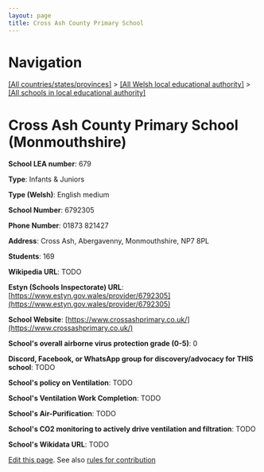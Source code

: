 ```yaml
---
layout: page
title: Cross Ash County Primary School
---
```

# Navigation

[[All countries/states/provinces]](../../..) > [[All Welsh local educational authority]](../..) > [[All schools in local educational authority]](..)

# Cross Ash County Primary School (Monmouthshire)

**School LEA number**: 679

**Type**: Infants & Juniors

**Type (Welsh)**: English medium

**School Number**: 6792305

**Phone Number**: 01873 821427

**Address**: Cross Ash, Abergavenny, Monmouthshire, NP7 8PL

**Students**: 169

**Wikipedia URL**: TODO

**Estyn (Schools Inspectorate) URL**: [https://www.estyn.gov.wales/provider/6792305](https://www.estyn.gov.wales/provider/6792305)

**School Website**: [https://www.crossashprimary.co.uk/](https://www.crossashprimary.co.uk/)

**School's overall airborne virus protection grade (0-5)**: 0

**Discord, Facebook, or WhatsApp group for discovery/advocacy for THIS school**: TODO

**School's policy on Ventilation**: TODO

**School's Ventilation Work Completion**: TODO

**School's Air-Purification**: TODO

**School's CO2 monitoring to actively drive ventilation and filtration**: TODO

**School's Wikidata URL**: TODO




[Edit this page](https://github.com/ventilate-schools/Wales/edit/prif/./Monmouthshire/Cross_Ash_County_Primary_School.md). See also [rules for contribution](../../../contribution-rules/)